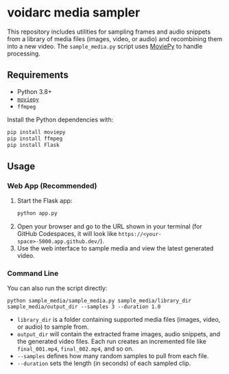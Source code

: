 # voidarc media sampler

This repository includes utilities for sampling frames and audio snippets from a library of media files (images, video, or audio) and recombining them into a new video. The `sample_media.py` script uses [MoviePy](https://zulko.github.io/moviepy/) to handle processing.

## Requirements

- Python 3.8+
- [`moviepy`](https://pypi.org/project/moviepy/)
- `ffmpeg`


Install the Python dependencies with:

```bash
pip install moviepy
pip install ffmpeg
pip install Flask
```

## Usage


### Web App (Recommended)

1. Start the Flask app:
   ```bash
   python app.py
   ```
2. Open your browser and go to the URL shown in your terminal (for GitHub Codespaces, it will look like `https://<your-space>-5000.app.github.dev/`).
3. Use the web interface to sample media and view the latest generated video.

### Command Line

You can also run the script directly:

```
python sample_media/sample_media.py sample_media/library_dir sample_media/output_dir --samples 3 --duration 1.0
```

- `library_dir` is a folder containing supported media files (images, video, or audio) to sample from.
- `output_dir` will contain the extracted frame images, audio snippets, and the generated video files. Each run creates an incremented file like `final_001.mp4`, `final_002.mp4`, and so on.
- `--samples` defines how many random samples to pull from each file.
- `--duration` sets the length (in seconds) of each sampled clip.
